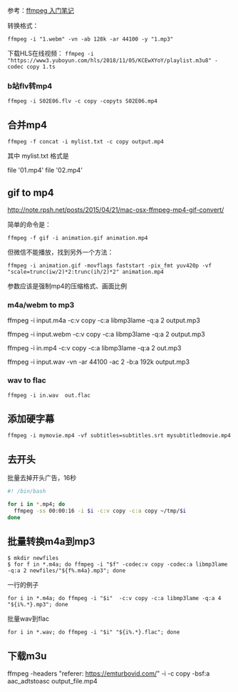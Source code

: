 
参考：[ffmpeg 入门笔记](http://einverne.github.io/post/2015/12/ffmpeg-first.html)

转换格式：
```
ffmpeg -i "1.webm" -vn -ab 128k -ar 44100 -y "1.mp3"
```

下载HLS在线视频： `ffmpeg -i "https://www3.yuboyun.com/hls/2018/11/05/KCEwXYoY/playlist.m3u8" -codec copy 1.ts `

###  b站flv转mp4

`ffmpeg -i S02E06.flv -c copy -copyts S02E06.mp4`


## 合并mp4

```
ffmpeg -f concat -i mylist.txt -c copy output.mp4
```

其中 mylist.txt 格式是

file '01.mp4'
file '02.mp4'

## gif to mp4

http://note.rpsh.net/posts/2015/04/21/mac-osx-ffmpeg-mp4-gif-convert/

简单的命令是：

```
ffmpeg -f gif -i animation.gif animation.mp4
```

但微信不能播放，找到另外一个方法：

```
ffmpeg -i animation.gif -movflags faststart -pix_fmt yuv420p -vf "scale=trunc(iw/2)*2:trunc(ih/2)*2" animation.mp4
```

参数应该是强制mp4的压缩格式、画面比例

###  m4a/webm to mp3

ffmpeg -i input.m4a -c:v copy -c:a libmp3lame -q:a 2 output.mp3

ffmpeg -i input.webm -c:v copy -c:a libmp3lame -q:a 2 output.mp3

ffmpeg -i in.mp4 -c:v copy -c:a libmp3lame -q:a 2 out.mp3

ffmpeg -i input.wav -vn -ar 44100 -ac 2 -b:a 192k output.mp3


### wav to flac

```
ffmpeg -i in.wav  out.flac
```


## 添加硬字幕

```
ffmpeg -i mymovie.mp4 -vf subtitles=subtitles.srt mysubtitledmovie.mp4
```



## 去开头

批量去掉开头广告，16秒

````bash
#! /bin/bash

for i in *.mp4; do
  ffmpeg -ss 00:00:16 -i $i -c:v copy -c:a copy ~/tmp/$i
done
````

## 批量转换m4a到mp3

```
$ mkdir newfiles
$ for f in *.m4a; do ffmpeg -i "$f" -codec:v copy -codec:a libmp3lame -q:a 2 newfiles/"${f%.m4a}.mp3"; done
```

一行的例子

`for i in *.m4a; do ffmpeg -i "$i"  -c:v copy -c:a libmp3lame -q:a 4 "${i%.*}.mp3"; done`

批量wav到flac

`for i in *.wav; do ffmpeg -i "$i" "${i%.*}.flac"; done`

## 下载m3u

ffmpeg -headers "referer: https://emturbovid.com/" -i <url> -c copy -bsf:a aac_adtstoasc output_file.mp4


